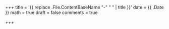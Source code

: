 +++
title = '{{ replace .File.ContentBaseName "-" " " | title }}'
date = {{ .Date }}
math = true 
draft = false
comments = true

+++
